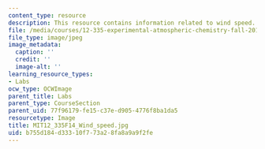 ```yaml
---
content_type: resource
description: This resource contains information related to wind speed.
file: /media/courses/12-335-experimental-atmospheric-chemistry-fall-2014/b755d184d33310f773a28fa8a9a9f2fe_MIT12_335F14_Wind_speed.jpg
file_type: image/jpeg
image_metadata:
  caption: ''
  credit: ''
  image-alt: ''
learning_resource_types:
- Labs
ocw_type: OCWImage
parent_title: Labs
parent_type: CourseSection
parent_uid: 77f96179-fe15-c37e-d905-4776f8ba1da5
resourcetype: Image
title: MIT12_335F14_Wind_speed.jpg
uid: b755d184-d333-10f7-73a2-8fa8a9a9f2fe
---
```

